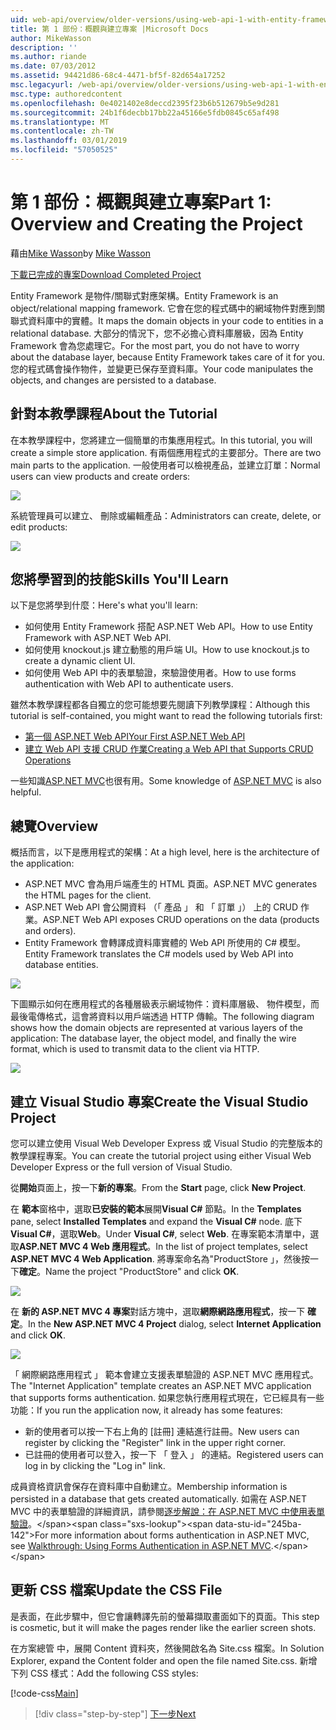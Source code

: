 ```yaml
---
uid: web-api/overview/older-versions/using-web-api-1-with-entity-framework-5/using-web-api-with-entity-framework-part-1
title: 第 1 部份：概觀與建立專案 |Microsoft Docs
author: MikeWasson
description: ''
ms.author: riande
ms.date: 07/03/2012
ms.assetid: 94421d86-68c4-4471-bf5f-82d654a17252
msc.legacyurl: /web-api/overview/older-versions/using-web-api-1-with-entity-framework-5/using-web-api-with-entity-framework-part-1
msc.type: authoredcontent
ms.openlocfilehash: 0e4021402e8deccd2395f23b6b512679b5e9d281
ms.sourcegitcommit: 24b1f6decbb17bb22a45166e5fdb0845c65af498
ms.translationtype: MT
ms.contentlocale: zh-TW
ms.lasthandoff: 03/01/2019
ms.locfileid: "57050525"
---
```

<a name="part-1-overview-and-creating-the-project"></a><span data-ttu-id="245ba-102">第 1 部份：概觀與建立專案</span><span class="sxs-lookup"><span data-stu-id="245ba-102">Part 1: Overview and Creating the Project</span></span>
====================
<span data-ttu-id="245ba-103">藉由[Mike Wasson](https://github.com/MikeWasson)</span><span class="sxs-lookup"><span data-stu-id="245ba-103">by [Mike Wasson](https://github.com/MikeWasson)</span></span>

[<span data-ttu-id="245ba-104">下載已完成的專案</span><span class="sxs-lookup"><span data-stu-id="245ba-104">Download Completed Project</span></span>](http://code.msdn.microsoft.com/ASP-NET-Web-API-with-afa30545)

<span data-ttu-id="245ba-105">Entity Framework 是物件/關聯式對應架構。</span><span class="sxs-lookup"><span data-stu-id="245ba-105">Entity Framework is an object/relational mapping framework.</span></span> <span data-ttu-id="245ba-106">它會在您的程式碼中的網域物件對應到關聯式資料庫中的實體。</span><span class="sxs-lookup"><span data-stu-id="245ba-106">It maps the domain objects in your code to entities in a relational database.</span></span> <span data-ttu-id="245ba-107">大部分的情況下，您不必擔心資料庫層級，因為 Entity Framework 會為您處理它。</span><span class="sxs-lookup"><span data-stu-id="245ba-107">For the most part, you do not have to worry about the database layer, because Entity Framework takes care of it for you.</span></span> <span data-ttu-id="245ba-108">您的程式碼會操作物件，並變更已保存至資料庫。</span><span class="sxs-lookup"><span data-stu-id="245ba-108">Your code manipulates the objects, and changes are persisted to a database.</span></span>

## <a name="about-the-tutorial"></a><span data-ttu-id="245ba-109">針對本教學課程</span><span class="sxs-lookup"><span data-stu-id="245ba-109">About the Tutorial</span></span>

<span data-ttu-id="245ba-110">在本教學課程中，您將建立一個簡單的市集應用程式。</span><span class="sxs-lookup"><span data-stu-id="245ba-110">In this tutorial, you will create a simple store application.</span></span> <span data-ttu-id="245ba-111">有兩個應用程式的主要部分。</span><span class="sxs-lookup"><span data-stu-id="245ba-111">There are two main parts to the application.</span></span> <span data-ttu-id="245ba-112">一般使用者可以檢視產品，並建立訂單：</span><span class="sxs-lookup"><span data-stu-id="245ba-112">Normal users can view products and create orders:</span></span>

![](using-web-api-with-entity-framework-part-1/_static/image1.png)

<span data-ttu-id="245ba-113">系統管理員可以建立、 刪除或編輯產品：</span><span class="sxs-lookup"><span data-stu-id="245ba-113">Administrators can create, delete, or edit products:</span></span>

![](using-web-api-with-entity-framework-part-1/_static/image2.png)

## <a name="skills-youll-learn"></a><span data-ttu-id="245ba-114">您將學習到的技能</span><span class="sxs-lookup"><span data-stu-id="245ba-114">Skills You'll Learn</span></span>

<span data-ttu-id="245ba-115">以下是您將學到什麼：</span><span class="sxs-lookup"><span data-stu-id="245ba-115">Here's what you'll learn:</span></span>

- <span data-ttu-id="245ba-116">如何使用 Entity Framework 搭配 ASP.NET Web API。</span><span class="sxs-lookup"><span data-stu-id="245ba-116">How to use Entity Framework with ASP.NET Web API.</span></span>
- <span data-ttu-id="245ba-117">如何使用 knockout.js 建立動態的用戶端 UI。</span><span class="sxs-lookup"><span data-stu-id="245ba-117">How to use knockout.js to create a dynamic client UI.</span></span>
- <span data-ttu-id="245ba-118">如何使用 Web API 中的表單驗證，來驗證使用者。</span><span class="sxs-lookup"><span data-stu-id="245ba-118">How to use forms authentication with Web API to authenticate users.</span></span>

<span data-ttu-id="245ba-119">雖然本教學課程都各自獨立的您可能想要先閱讀下列教學課程：</span><span class="sxs-lookup"><span data-stu-id="245ba-119">Although this tutorial is self-contained, you might want to read the following tutorials first:</span></span>

- [<span data-ttu-id="245ba-120">第一個 ASP.NET Web API</span><span class="sxs-lookup"><span data-stu-id="245ba-120">Your First ASP.NET Web API</span></span>](../../getting-started-with-aspnet-web-api/tutorial-your-first-web-api.md)
- [<span data-ttu-id="245ba-121">建立 Web API 支援 CRUD 作業</span><span class="sxs-lookup"><span data-stu-id="245ba-121">Creating a Web API that Supports CRUD Operations</span></span>](../creating-a-web-api-that-supports-crud-operations.md)

<span data-ttu-id="245ba-122">一些知識[ASP.NET MVC](../../../../mvc/index.md)也很有用。</span><span class="sxs-lookup"><span data-stu-id="245ba-122">Some knowledge of [ASP.NET MVC](../../../../mvc/index.md) is also helpful.</span></span>

## <a name="overview"></a><span data-ttu-id="245ba-123">總覽</span><span class="sxs-lookup"><span data-stu-id="245ba-123">Overview</span></span>

<span data-ttu-id="245ba-124">概括而言，以下是應用程式的架構：</span><span class="sxs-lookup"><span data-stu-id="245ba-124">At a high level, here is the architecture of the application:</span></span>

- <span data-ttu-id="245ba-125">ASP.NET MVC 會為用戶端產生的 HTML 頁面。</span><span class="sxs-lookup"><span data-stu-id="245ba-125">ASP.NET MVC generates the HTML pages for the client.</span></span>
- <span data-ttu-id="245ba-126">ASP.NET Web API 會公開資料 （「 產品 」 和 「 訂單 」） 上的 CRUD 作業。</span><span class="sxs-lookup"><span data-stu-id="245ba-126">ASP.NET Web API exposes CRUD operations on the data (products and orders).</span></span>
- <span data-ttu-id="245ba-127">Entity Framework 會轉譯成資料庫實體的 Web API 所使用的 C# 模型。</span><span class="sxs-lookup"><span data-stu-id="245ba-127">Entity Framework translates the C# models used by Web API into database entities.</span></span>

![](using-web-api-with-entity-framework-part-1/_static/image3.png)

<span data-ttu-id="245ba-128">下圖顯示如何在應用程式的各種層級表示網域物件：資料庫層級、 物件模型，而最後電傳格式，這會將資料以用戶端透過 HTTP 傳輸。</span><span class="sxs-lookup"><span data-stu-id="245ba-128">The following diagram shows how the domain objects are represented at various layers of the application: The database layer, the object model, and finally the wire format, which is used to transmit data to the client via HTTP.</span></span>

![](using-web-api-with-entity-framework-part-1/_static/image4.png)

## <a name="create-the-visual-studio-project"></a><span data-ttu-id="245ba-129">建立 Visual Studio 專案</span><span class="sxs-lookup"><span data-stu-id="245ba-129">Create the Visual Studio Project</span></span>

<span data-ttu-id="245ba-130">您可以建立使用 Visual Web Developer Express 或 Visual Studio 的完整版本的教學課程專案。</span><span class="sxs-lookup"><span data-stu-id="245ba-130">You can create the tutorial project using either Visual Web Developer Express or the full version of Visual Studio.</span></span>

<span data-ttu-id="245ba-131">從**開始**頁面上，按一下**新的專案**。</span><span class="sxs-lookup"><span data-stu-id="245ba-131">From the **Start** page, click **New Project**.</span></span>

<span data-ttu-id="245ba-132">在 **範本**窗格中，選取**已安裝的範本**展開**Visual C#** 節點。</span><span class="sxs-lookup"><span data-stu-id="245ba-132">In the **Templates** pane, select **Installed Templates** and expand the **Visual C#** node.</span></span> <span data-ttu-id="245ba-133">底下**Visual C#**，選取**Web**。</span><span class="sxs-lookup"><span data-stu-id="245ba-133">Under **Visual C#**, select **Web**.</span></span> <span data-ttu-id="245ba-134">在專案範本清單中，選取**ASP.NET MVC 4 Web 應用程式**。</span><span class="sxs-lookup"><span data-stu-id="245ba-134">In the list of project templates, select **ASP.NET MVC 4 Web Application**.</span></span> <span data-ttu-id="245ba-135">將專案命名為"ProductStore 」，然後按一下**確定**。</span><span class="sxs-lookup"><span data-stu-id="245ba-135">Name the project "ProductStore" and click **OK**.</span></span>

![](using-web-api-with-entity-framework-part-1/_static/image5.png)

<span data-ttu-id="245ba-136">在 **新的 ASP.NET MVC 4 專案**對話方塊中，選取**網際網路應用程式**，按一下 **確定**。</span><span class="sxs-lookup"><span data-stu-id="245ba-136">In the **New ASP.NET MVC 4 Project** dialog, select **Internet Application** and click **OK**.</span></span>

![](using-web-api-with-entity-framework-part-1/_static/image6.png)

<span data-ttu-id="245ba-137">「 網際網路應用程式 」 範本會建立支援表單驗證的 ASP.NET MVC 應用程式。</span><span class="sxs-lookup"><span data-stu-id="245ba-137">The "Internet Application" template creates an ASP.NET MVC application that supports forms authentication.</span></span> <span data-ttu-id="245ba-138">如果您執行應用程式現在，它已經具有一些功能：</span><span class="sxs-lookup"><span data-stu-id="245ba-138">If you run the application now, it already has some features:</span></span>

- <span data-ttu-id="245ba-139">新的使用者可以按一下右上角的 [註冊] 連結進行註冊。</span><span class="sxs-lookup"><span data-stu-id="245ba-139">New users can register by clicking the "Register" link in the upper right corner.</span></span>
- <span data-ttu-id="245ba-140">已註冊的使用者可以登入，按一下 「 登入 」 的連結。</span><span class="sxs-lookup"><span data-stu-id="245ba-140">Registered users can log in by clicking the "Log in" link.</span></span>

<span data-ttu-id="245ba-141">成員資格資訊會保存在資料庫中自動建立。</span><span class="sxs-lookup"><span data-stu-id="245ba-141">Membership information is persisted in a database that gets created automatically.</span></span> <span data-ttu-id="245ba-142">如需在 ASP.NET MVC 中的表單驗證的詳細資訊，請參閱[逐步解說：在 ASP.NET MVC 中使用表單驗證](https://msdn.microsoft.com/library/ff398049(VS.98).aspx)。</span><span class="sxs-lookup"><span data-stu-id="245ba-142">For more information about forms authentication in ASP.NET MVC, see [Walkthrough: Using Forms Authentication in ASP.NET MVC](https://msdn.microsoft.com/library/ff398049(VS.98).aspx).</span></span>

## <a name="update-the-css-file"></a><span data-ttu-id="245ba-143">更新 CSS 檔案</span><span class="sxs-lookup"><span data-stu-id="245ba-143">Update the CSS File</span></span>

<span data-ttu-id="245ba-144">是表面，在此步驟中，但它會讓轉譯先前的螢幕擷取畫面如下的頁面。</span><span class="sxs-lookup"><span data-stu-id="245ba-144">This step is cosmetic, but it will make the pages render like the earlier screen shots.</span></span>

<span data-ttu-id="245ba-145">在方案總管 中，展開 Content 資料夾，然後開啟名為 Site.css 檔案。</span><span class="sxs-lookup"><span data-stu-id="245ba-145">In Solution Explorer, expand the Content folder and open the file named Site.css.</span></span> <span data-ttu-id="245ba-146">新增下列 CSS 樣式：</span><span class="sxs-lookup"><span data-stu-id="245ba-146">Add the following CSS styles:</span></span>

[!code-css[Main](using-web-api-with-entity-framework-part-1/samples/sample1.css)]

> [!div class="step-by-step"]
> [<span data-ttu-id="245ba-147">下一步</span><span class="sxs-lookup"><span data-stu-id="245ba-147">Next</span></span>](using-web-api-with-entity-framework-part-2.md)
